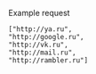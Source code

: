 Example request 
```
["http://ya.ru",
"http://google.ru",
"http://vk.ru",
"http://mail.ru",
"http://rambler.ru"]
```